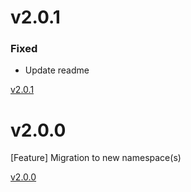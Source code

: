 # v2.0.1
### Fixed
 - Update readme

[v2.0.1](https://github.com/JoeCostanzo/reify/tree/v2.0.1)

# v2.0.0
[Feature] Migration to new namespace(s)

[v2.0.0](https://github.com/JoeCostanzo/reify/tree/v2.0.0)
